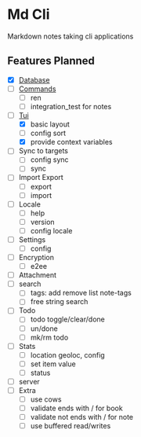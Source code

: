 # Md Cli

Markdown notes taking cli applications

## Features Planned

- [x] [Database](./docs/database.md)
- [ ] [Commands](./docs/commands.md)
  - [ ] ren
  - [ ] integration_test for notes
- [ ] [Tui](./docs/tui.md)
  - [x] basic layout
  - [ ] config sort
  - [x] provide context variables
- [ ] Sync to targets
  - [ ] config sync
  - [ ] sync
- [ ] Import Export
  - [ ] export
  - [ ] import
- [ ] Locale
  - [ ] help
  - [ ] version
  - [ ] config locale
- [ ] Settings
  - [ ] config
- [ ] Encryption
  - [ ] e2ee
- [ ] Attachment
- [ ] search
  - [ ] tags: add remove list note-tags
  - [ ] free string search
- [ ] Todo
  - [ ] todo toggle/clear/done
  - [ ] un/done
  - [ ] mk/rm todo
- [ ] Stats
  - [ ] location geoloc, config
  - [ ] set item value
  - [ ] status
- [ ] server
- [ ] Extra
  - [ ] use cows
  - [ ] validate ends with / for book
  - [ ] validate not ends with / for note
  - [ ] use buffered read/writes
